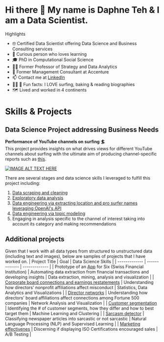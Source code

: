 # Hi there 👋 My name is Daphne Teh & I am a Data Scientist.
Highlights

- :nerd_face: Certified Data Scientist offering Data Science and Business Consulting services
- :monocle_face: Curious person who loves learning
- :mortar_board: PhD in Computational Social Science
- :woman_teacher: Former Professor of Strategy and Data Analytics
- :briefcase: Former Management Consultant at Accenture
- :mailbox: Contact me at [LinkedIn](https://www.linkedin.com/in/daphne-teh-31274310/)
- :surfing_woman: :book: Fun facts: I LOVE surfing, baking & reading biographies
- 🗺️ Lived and worked in 4 continents 


# Skills & Projects
## Data Science Project addressing Business Needs
**Performance of YouTube channels on surfing :surfer:**
<br>
This project provides insights on what drives views for different YouTube channels about surfing with the ultimate aim of producing channel-specific reports such as [this](https://github.com/daphteh/Scraping_Cleaning_EDA_Surfing_Videos/blob/247d391e393af650067fab783d5b0f01e3689c19/Report_Images/KB_final_v1.pdf). 

[![IMAGE ALT TEXT HERE](https://img.youtube.com/vi/aEkPRlwPXKA/sddefault.jpg)](https://www.youtube.com/watch?v=aEkPRlwPXKA&t=1818s&pp=ygUeZHJvcHBpbmcgaW4gcG9kY2FzdCBEYXBobmUgVGVo)

There are several stages and data science skills I leveraged to fulfill this project including:
1. [Data scraping and cleaning](https://github.com/daphteh/Scraping_Cleaning_EDA_Surfing_Videos/tree/main)
2. [Exploratory data analysis](https://github.com/daphteh/Scraping_Cleaning_EDA_Surfing_Videos/tree/main)
3. [Data engineering via extracting location and pro surfer names leveraging OpenAI's API](https://github.com/daphteh/Extracting-locations-and-surfer-names-from-YouTube-Titles-with-OpenAI)
4. [Data engineering via topic modeling](https://github.com/daphteh/Topic-Modeling-Surfing-Videos-on-YouTube)
5. Engaging in analysis specific to the channel of interest taking into account its category and making recommendations


## Additional projects

Given that I work with all data types from structured to unstructured data (including text and images), below are samples of projects that I have worked on. 
| Project Title  | Goal | Data Science Skills | 
| ------------- | ------------- | ------------- | 
| Prototype of an [App](https://www.six-group.com/en/products-services/banking-services/data-ai/payment-enrichment.html) for Six (Swiss Financial Institution) | Automating data extraction from financial transactions and developing insights  | Data extraction, mining, analysis and visualization  |
| [Corporate board connections and earnings restatements](https://github.com/daphteh/Effect-of-board-connections-on-corporate-governance)  | Understanding how directors' nonprofit affiliations affect misconduct  | Statistics, Data Analytics and Visualizations  |
| [Director networks](https://github.com/daphteh/Fortune_500_Director_Board_Network)  | Understanding how directors' board affiliations affect connections among Fortune 500 companies  | Network Analysis and Visualization  |
| [Customer segmentation](https://github.com/daphteh/Customer_Segmentation_CreditCard_Company)  | Identifying the # of customer segments, how they differ and how to best target them  | Machine Learning and Clustering | 
| [Sarcasm detector](https://github.com/daphteh/Sarcasm_Detector)  | Classifying newspaper articles into sarcastic or not sarcastic  | Natural Language Processing (NLP) and Supervised Learning | 
| [Marketing effectivenes](https://github.com/daphteh/AB_Testing_Effectiveness_of_Marketing)  | Discerning if displaying ISO Certifications encouraged sales | A/B Testing | 
